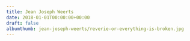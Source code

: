 ```yaml
---
title: Jean Joseph Weerts
date: 2018-01-01T00:00:00+00:00
draft: false
albumthumb: jean-joseph-weerts/reverie-or-everything-is-broken.jpg
---
```

